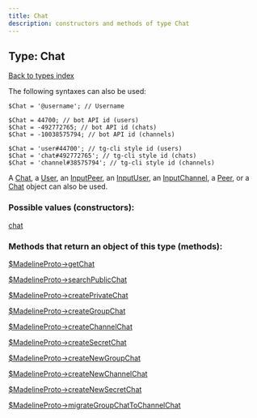 ```yaml
---
title: Chat
description: constructors and methods of type Chat
---
```

## Type: Chat  
[Back to types index](index.md)



The following syntaxes can also be used:

```
$Chat = '@username'; // Username

$Chat = 44700; // bot API id (users)
$Chat = -492772765; // bot API id (chats)
$Chat = -10038575794; // bot API id (channels)

$Chat = 'user#44700'; // tg-cli style id (users)
$Chat = 'chat#492772765'; // tg-cli style id (chats)
$Chat = 'channel#38575794'; // tg-cli style id (channels)
```

A [Chat](Chat.md), a [User](User.md), an [InputPeer](InputPeer.md), an [InputUser](InputUser.md), an [InputChannel](InputChannel.md), a [Peer](Peer.md), or a [Chat](Chat.md) object can also be used.


### Possible values (constructors):

[chat](../constructors/chat.md)  



### Methods that return an object of this type (methods):

[$MadelineProto->getChat](../methods/getChat.md)  

[$MadelineProto->searchPublicChat](../methods/searchPublicChat.md)  

[$MadelineProto->createPrivateChat](../methods/createPrivateChat.md)  

[$MadelineProto->createGroupChat](../methods/createGroupChat.md)  

[$MadelineProto->createChannelChat](../methods/createChannelChat.md)  

[$MadelineProto->createSecretChat](../methods/createSecretChat.md)  

[$MadelineProto->createNewGroupChat](../methods/createNewGroupChat.md)  

[$MadelineProto->createNewChannelChat](../methods/createNewChannelChat.md)  

[$MadelineProto->createNewSecretChat](../methods/createNewSecretChat.md)  

[$MadelineProto->migrateGroupChatToChannelChat](../methods/migrateGroupChatToChannelChat.md)  



